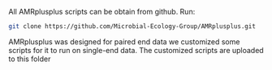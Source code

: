 All AMRplusplus scripts can be obtain from github. Run:

```bash 
git clone https://github.com/Microbial-Ecology-Group/AMRplusplus.git

```

AMRplusplus was designed for paired end data we customized some 
scripts for it to run on single-end data. The customized scripts 
are uploaded to this folder
